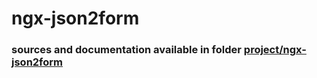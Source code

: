 # ngx-json2form 

### sources and documentation available in folder [project/ngx-json2form](https://github.com/WasiakSzymon/ngx-json2form/tree/main/projects/ngx-json2form)